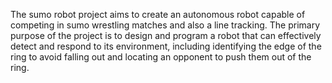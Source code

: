 The sumo robot project aims to create an autonomous robot capable of competing in sumo wrestling matches and also a line tracking. The primary purpose of the project is to design and program a robot that can effectively detect and respond to its environment, including identifying the edge of the ring to avoid falling out and locating an opponent to push them out of the ring. 
